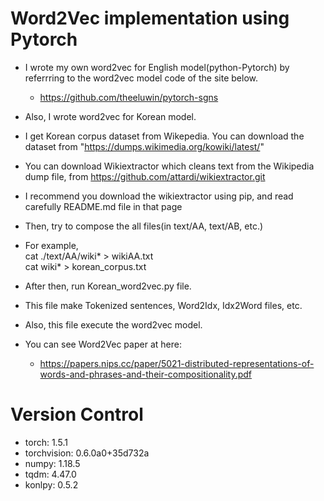 Word2Vec implementation using Pytorch
================================================

* I wrote my own word2vec for English model(python-Pytorch) by referrring to the word2vec model code of the site below.  
  - https://github.com/theeluwin/pytorch-sgns

* Also, I wrote word2vec for Korean model.  
* I get Korean corpus dataset from Wikepedia. You can download the dataset from "https://dumps.wikimedia.org/kowiki/latest/"
* You can download Wikiextractor which cleans text from the Wikipedia dump file, from https://github.com/attardi/wikiextractor.git  
* I recommend you download the wikiextractor using pip, and read carefully README.md file in that page  
* Then, try to compose the all files(in text/AA, text/AB, etc.)  
* For example,  
	cat ./text/AA/wiki* > wikiAA.txt  
	cat wiki* > korean_corpus.txt  
* After then, run Korean_word2vec.py file.
* This file make Tokenized sentences, Word2Idx, Idx2Word files, etc.
* Also, this file execute the word2vec model.


* You can see Word2Vec paper at here:  
  - https://papers.nips.cc/paper/5021-distributed-representations-of-words-and-phrases-and-their-compositionality.pdf


Version Control
==================================================

* torch: 1.5.1  
* torchvision: 0.6.0a0+35d732a  
* numpy: 1.18.5 
* tqdm: 4.47.0  
* konlpy: 0.5.2
